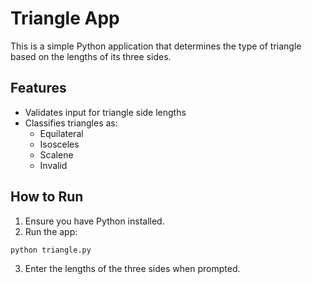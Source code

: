 # Triangle App

This is a simple Python application that determines the type of triangle based on the lengths of its three sides.

## Features

- Validates input for triangle side lengths
- Classifies triangles as:
  - Equilateral
  - Isosceles
  - Scalene
  - Invalid

## How to Run

1. Ensure you have Python installed.
2. Run the app:

```bash
python triangle.py
```

3. Enter the lengths of the three sides when prompted.




